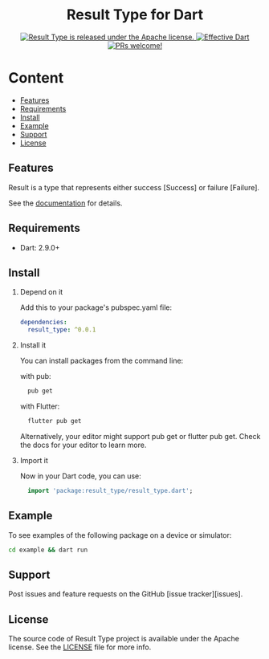 <h1 align="center">Result Type for Dart</h1>

<p align="center">
  <a href="https://github.com/epam-cross-platform-lab/dart_result_type/blob/main/LICENSE">
    <img src="https://img.shields.io/badge/license-Apache-blue.svg" alt="Result Type is released under the Apache license." />
  </a>

  <a href="https://github.com/tenhobi/effective_dart">
    <img src="https://img.shields.io/badge/style-effective_dart-40c4ff.svg" alt="Effective Dart" />
  </a>

  <a href="https://github.com/epam-cross-platform-lab/dart_result_type/blob/main/CODE_OF_CONDUCT.md">
    <img src="https://img.shields.io/badge/PRs-welcome-brightgreen.svg" alt="PRs welcome!" />
  </a>
</p>


# Content

- [Features](#features)
- [Requirements](#requirements)
- [Install](#install)
- [Example](#example)
- [Support](#support)
- [License](#license)

## Features

Result is a type that represents either success [Success] or failure [Failure].

See the [documentation]() for details.

## Requirements

- Dart: 2.9.0+

## Install

1. Depend on it

    Add this to your package's pubspec.yaml file:

    ```yaml
    dependencies:
      result_type: ^0.0.1
    ```

2. Install it

    You can install packages from the command line:

    with pub:

    ```sh
      pub get
    ```

    with Flutter:

    ```sh
      flutter pub get
    ```

    Alternatively, your editor might support pub get or flutter pub get. Check the docs for your editor to learn more.

3. Import it

    Now in your Dart code, you can use:

    ```dart
      import 'package:result_type/result_type.dart';
    ```

## Example

To see examples of the following package on a device or simulator:

```sh
cd example && dart run
```

## Support

Post issues and feature requests on the GitHub [issue tracker][issues].

## License

The source code of Result Type project is available under the Apache license.
See the [LICENSE](https://github.com/epam-cross-platform-lab/dart_result_type/blob/main/LICENSE) file for more info.
